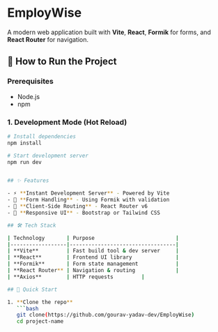 # EmployWise 

A modern web application built with **Vite**, **React**, **Formik** for forms, and **React Router** for navigation.

## 🚀 How to Run the Project

### Prerequisites
- Node.js 
- npm

### 1. Development Mode (Hot Reload)
```bash
# Install dependencies
npm install

# Start development server
npm run dev


## ✨ Features

- ⚡ **Instant Development Server** - Powered by Vite  
- 📝 **Form Handling** - Using Formik with validation  
- 🔄 **Client-Side Routing** - React Router v6  
- 🎨 **Responsive UI** - Bootstrap or Tailwind CSS 

## 🛠️ Tech Stack

| Technology       | Purpose                          |
|------------------|----------------------------------|
| **Vite**         | Fast build tool & dev server     |
| **React**        | Frontend UI library              |
| **Formik**       | Form state management            |
| **React Router** | Navigation & routing             |
| **Axios**        | HTTP requests         |

## 🚀 Quick Start

1. **Clone the repo**  
   ```bash
   git clone(https://github.com/gourav-yadav-dev/EmployWise)
   cd project-name
